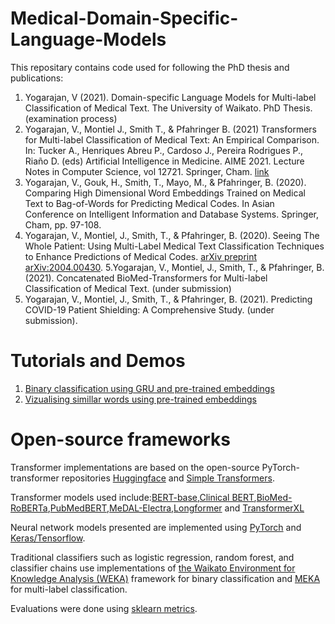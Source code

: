 # Medical-Domain-Specific-Language-Models

This repositary contains code used for following the PhD thesis and publications:

1. Yogarajan, V (2021). Domain-specific Language Models for Multi-label Classification of Medical Text. The University of Waikato. PhD Thesis. (examination process)
2. Yogarajan, V., Montiel J., Smith T., & Pfahringer B. (2021) Transformers for Multi-label Classification of Medical Text: An Empirical Comparison. In: Tucker A., Henriques Abreu P., Cardoso J., Pereira Rodrigues P., Riaño D. (eds) Artificial Intelligence in Medicine. AIME 2021. Lecture Notes in Computer Science, vol 12721. Springer, Cham. [link](https://doi.org/10.1007/978-3-030-77211-6_12)
3. Yogarajan, V., Gouk, H., Smith, T., Mayo, M., & Pfahringer, B. (2020). Comparing High Dimensional Word Embeddings Trained on Medical Text to Bag-of-Words for Predicting Medical Codes. In Asian Conference on Intelligent Information and Database Systems. Springer, Cham, pp. 97-108.
4. Yogarajan, V., Montiel, J., Smith, T., & Pfahringer, B. (2020). Seeing The Whole Patient: Using Multi-Label Medical Text Classification Techniques to Enhance Predictions of Medical Codes. [arXiv preprint arXiv:2004.00430](https://arxiv.org/abs/2004.00430). 
5.Yogarajan, V., Montiel, J., Smith, T., & Pfahringer, B. (2021). Concatenated BioMed-Transformers for Multi-label Classification of Medical Text. (under submission)
6. Yogarajan, V., Montiel, J., Smith, T., & Pfahringer, B. (2021). Predicting COVID-19 Patient Shielding: A Comprehensive Study. (under submission).

# Tutorials and Demos 
1. [Binary classification using GRU and pre-trained embeddings](https://github.com/vithyayogarajan/Medical-Domain-Specific-Language-Models/blob/main/Binary_classification/Binary_classification_GRU.ipynb)
2. [Vizualising simillar words using pre-trained embeddings](https://github.com/vithyayogarajan/Medical-Domain-Specific-Language-Models/blob/main/fastText_Embeddings/vizualise_wiki.ipynb)

# Open-source frameworks 

Transformer implementations are based on the open-source PyTorch-transformer repositories [Huggingface](https://github.com/huggingface/transformers) and [Simple Transformers](https://simpletransformers.ai/). 

Transformer models used include:[BERT-base](https://github.com/google-research/bert),[Clinical BERT](https://github.com/EmilyAlsentzer/clinicalBERT),[BioMed-RoBERTa](https://huggingface.co/allenai/biomed_roberta_base),[PubMedBERT](https://microsoft.github.io/BLURB/models.html),[MeDAL-Electra](https://github.com/BruceWen120/medal),[Longformer](https://github.com/allenai/longformer) and [TransformerXL](https://github.com/kimiyoung/transformer-xl)

Neural network models presented are implemented using [PyTorch](https://github.com/pytorch/pytorch) and [Keras/Tensorflow](https://www.tensorflow.org). 

Traditional classifiers such as logistic regression, random forest, and classifier chains use implementations of [the Waikato Environment for Knowledge Analysis (WEKA)](https://www.cs.waikato.ac.nz/ml/weka/) framework for binary classification and [MEKA](http://waikato.github.io/meka/) for multi-label classification.
 
Evaluations were done using [sklearn metrics](https://scikit-learn.org/stable/modules/classes.html\#module-sklearn.metrics). 

